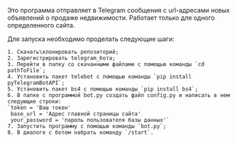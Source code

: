 Это программа отправляет в Telegram сообщения с url-адресами новых объявлений о продаже недвижимости. Работает только для одного определенного сайта.

Для запуска необходимо проделать следующие шаги:

    1. Скачать\клонировать репозиторий;
    2. Зарегистрировать telegram_бота;
    3. Перейти в папку со скачанными файлами с помощью команды `cd pathToFile`;
    4. Установить пакет telebot с помощью команды `pip install pyTelegramBotAPI`;
    5. Установить пакет bs4 с помощью команды `pip install bs4`;
    6. В папке с программой bot.py создать файл config.py и написать в нем следующие строки:
    `token = 'Ваш токен'
     base_url = 'Адрес главной страницы сайта'
     your_password = 'пароль пользователя базы данных'`
    7. Запустить программу с помощью команды `bot.py`; 
    8. В диалоге с ботом набрать команду `/start`. 
    